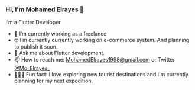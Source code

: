 <!-- <img align="right" src="https://github.com/kmt901/kmt901/blob/master/kaya_illustration.PNG" alt="Illustration of Kaya speaking at a conference with coding bubbles in background" width=350px height=465px/> -->

### Hi, I'm Mohamed Elrayes 👋

I’m a Flutter Developer
- 📱  I’m currently working as a freelance
- 🤓  I’m currently currently working on e-commerce system. And planning to publish it soon.
- 💬  Ask me about Flutter development.
- 📫  How to reach me: MohamedElrayes1998@gmail.com or Twitter [@Mo_Elrayes_](twitter.com/Mo_Elrayes_)
- 🚴🏽‍♀️  Fun fact: I love exploring new tourist destinations and I'm currently planning for my next expedition.
